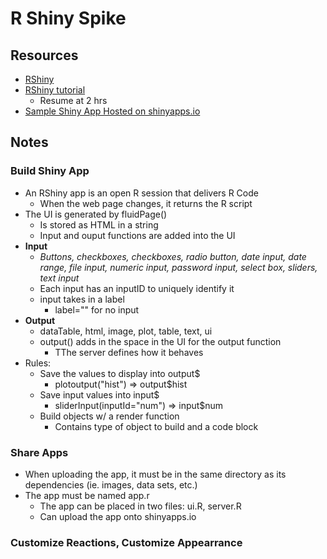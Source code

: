 # R Shiny Spike
## Resources
- [RShiny](http://shiny.rstudio.com/)
- [RShiny tutorial](http://shiny.rstudio.com/tutorial/)
    - Resume at 2 hrs
- [Sample Shiny App Hosted on shinyapps.io](https://apolinaro.shinyapps.io/test1/)

## Notes 
### Build Shiny App
* An RShiny app is an open R session that delivers R Code
    *  When the web page changes, it returns the R script
* The UI is generated by fluidPage()
    *  Is stored as HTML in a string
    *  Input and ouput functions are added into the UI
* **Input**
    * _Buttons, checkboxes, checkboxes, radio button, date input, date range, file input, numeric input, password input, select box, sliders, text input_
    * Each input has an inputID to uniquely identify it
    * input takes in a label
        * label="" for no input
* **Output**
    * dataTable, html, image, plot, table, text, ui
    * output() adds in the space in the UI for the output function
        * TThe server defines how it behaves
* Rules:
    * Save the values to display into output$
        * plotoutput("hist") => output$hist
    * Save input values into input$
        * sliderInput(inputId="num") => input$num
    * Build objects w/ a render function
        * Contains type of object to build and a code block

### Share Apps
* When uploading the app, it must be in the same directory as its dependencies (ie. images, data sets, etc.)
* The app must be named app.r
    * The app can be placed in two files: ui.R, server.R
    * Can upload the app onto shinyapps.io

### Customize Reactions, Customize Appearrance



